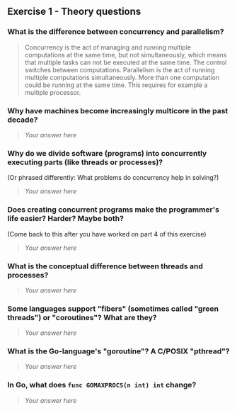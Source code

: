 Exercise 1 - Theory questions
-----------------------------
 
 ### What is the difference between concurrency and parallelism?
 > Concurrency is the act of managing and running multiple computations at the same time, but not simultaneously, which means that multiple tasks can not be executed at the same time. The control switches between computations. Parallelism is the act of running multiple computations simultaneously. More than one computation could be running at the same time. This requires for example a multiple processor.

 
 ### Why have machines become increasingly multicore in the past decade?
 > *Your answer here*
 
 ### Why do we divide software (programs) into concurrently executing parts (like threads or processes)?
 (Or phrased differently: What problems do concurrency help in solving?)
 > *Your answer here*
 
 ### Does creating concurrent programs make the programmer's life easier? Harder? Maybe both?
 (Come back to this after you have worked on part 4 of this exercise)
 > *Your answer here*
 
 ### What is the conceptual difference between threads and processes?
 > *Your answer here*
 
 ### Some languages support "fibers" (sometimes called "green threads") or "coroutines"? What are they?
 > *Your answer here*
 
 ### What is the Go-language's "goroutine"? A C/POSIX "pthread"?
 > *Your answer here*
 
 ### In Go, what does `func GOMAXPROCS(n int) int` change? 
 > *Your answer here*



 
 
 
 
